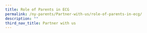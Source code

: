 ```yaml
---
title: Role of Parents in ECG
permalink: /ny-parents/Partner-with-us/role-of-parents-in-ecg/
description: ""
third_nav_title: Partner with us
---
```

